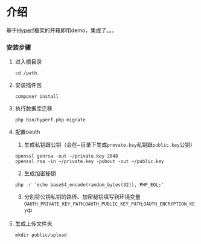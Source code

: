 # 介绍

基于[Hyperf](https://github.com/hyperf/hyperf)框架的开箱即用demo，集成了。。。

### 安装步骤

1. 进入根目录

    ```shell script
    cd /path
    ```

2. 安装插件包

    ```shell script
    composer install
    ```
3. 执行数据库迁移
 
    ```shell script
    php bin/hyperf.php migrate
    ```
    
4. 配置oauth

    1. 生成私钥跟公钥（会在~目录下生成`provate.key`私钥跟`public.key`公钥）
    
    ```shell script
   openssl genrsa -out ~/private.key 2048
   openssl rsa -in ~/private.key -pubout -out ~/public.key
    ```
    2. 生成加密秘钥
    
    ```shell script
    php -r 'echo base64_encode(random_bytes(32)), PHP_EOL;'
    ```
   
    3. 分别将公钥私钥的路径、加密秘钥填写到环境变量`OAUTH_PRIVATE_KEY_PATH`,`OAUTH_PUBLIC_KEY_PATH`,`OAUTH_ENCRYPTION_KEY`中
   
5. 生成上传文件夹
    
    ```shell script
    mkdir public/upload
    ```
    
    

    